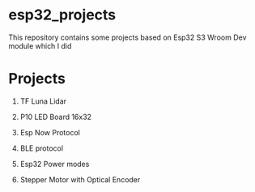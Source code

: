 # esp32_projects
This repository contains some projects based on Esp32 S3 Wroom Dev module which I did

# Projects 

1. TF Luna Lidar

2. P10 LED Board 16x32

3. Esp Now Protocol

4. BLE protocol

5. Esp32 Power modes

6. Stepper Motor with Optical Encoder  
